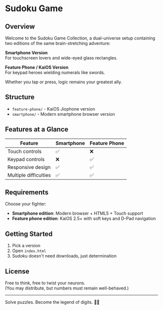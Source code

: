 # Sudoku Game

## Overview
Welcome to the Sudoku Game Collection, a dual-universe setup containing two editions of the same brain-stretching adventure:

**Smartphone Version**  
For touchscreen lovers and wide-eyed glass rectangles.

**Feature Phone / KaiOS Version**  
For keypad heroes wielding numerals like swords.

Whether you tap or press, logic remains your greatest ally.

## Structure
- `feature-phone/` -  KaiOS Jiophone version
- `smartphone/` - Modern smartphone browser version

## Features at a Glance

| Feature | Smartphone | Feature Phone |
|---------|------------|---------------|
| Touch controls | ✅ | ❌ |
| Keypad controls | ❌ | ✅ |
| Responsive design | ✅ | ✅ |
| Multiple difficulties | ✅ | ✅ |

## Requirements
Choose your fighter:

- **Smartphone edition**: Modern browser + HTML5 + Touch support
- **Feature phone edition**: KaiOS 2.5+ with soft keys and D-Pad navigation

## Getting Started
1. Pick a version
2. Open `index.html`
3. Sudoku doesn't need downloads, just determination

## License
Free to think, free to twist your neurons.  
(You may distribute, but numbers must remain well-behaved.)

---

Solve puzzles. Become the legend of digits. 🧩🔥
